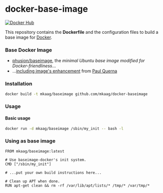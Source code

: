 docker-base-image
=================

[![Docker Hub](https://img.shields.io/badge/docker-mkaag%2Fbaseimage-008bb8.svg)](https://registry.hub.docker.com/u/mkaag/baseimage/)

This repository contains the **Dockerfile** and the configuration files to build a base image for [Docker](https://www.docker.com/).

### Base Docker Image

* [phusion/baseimage](https://github.com/phusion/baseimage-docker), the *minimal Ubuntu base image modified for Docker-friendliness*...
* ...[including image's enhancement](https://github.com/racker/docker-ubuntu-with-updates) from [Paul Querna](https://journal.paul.querna.org/articles/2013/10/15/docker-ubuntu-on-rackspace/)

### Installation

```bash
docker build -t mkaag/baseimage github.com/mkaag/docker-baseimage
```

### Usage

#### Basic usage

```bash
docker run -d mkaag/baseimage /sbin/my_init -- bash -l
```

### Using as base image
```
FROM mkaag/baseimage:latest

# Use baseimage-docker's init system.
CMD ["/sbin/my_init"]

# ...put your own build instructions here...

# Clean up APT when done.
RUN apt-get clean && rm -rf /var/lib/apt/lists/* /tmp/* /var/tmp/*
```
